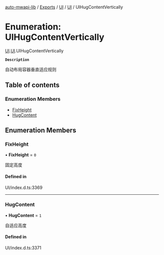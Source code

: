 [auto-mwapi-lib](../README.md) / [Exports](../modules.md) / [UI](../modules/UI.md) / [UI](../modules/UI.UI.md) / UIHugContentVertically

# Enumeration: UIHugContentVertically

[UI](../modules/UI.md).[UI](../modules/UI.UI.md).UIHugContentVertically

**`Description`**

自动布局容器垂直适应规则

## Table of contents

### Enumeration Members

- [FixHeight](UI.UI.UIHugContentVertically.md#fixheight)
- [HugContent](UI.UI.UIHugContentVertically.md#hugcontent)

## Enumeration Members

### FixHeight

• **FixHeight** = `0`

固定高度

#### Defined in

UI/index.d.ts:3369

---

### HugContent

• **HugContent** = `1`

自适应高度

#### Defined in

UI/index.d.ts:3371
